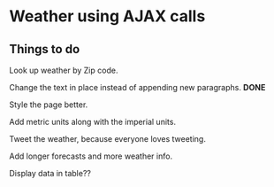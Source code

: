 <h1>Weather using AJAX calls</h1>

<h2>Things to do</h2>

Look up weather by Zip code. 

Change the text in place instead of appending new paragraphs. **DONE**

Style the page better.

Add metric units along with the imperial units.

Tweet the weather, because everyone loves tweeting.

Add longer forecasts and more weather info.

Display data in table??
